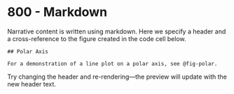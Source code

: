 # 800 - Markdown

Narrative content is written using markdown. Here we specify a header and a cross-reference to the figure created in the code cell below.

```
## Polar Axis

For a demonstration of a line plot on a polar axis, see @fig-polar.
```

Try changing the header and re-rendering—the preview will update with the new header text.
